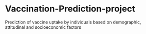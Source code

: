 # Vaccination-Prediction-project
Prediction of vaccine uptake by individuals based on demographic, attitudinal and socioeconomic factors
